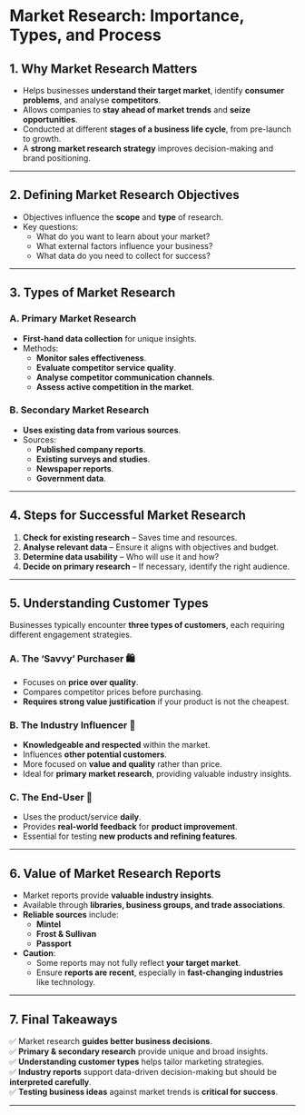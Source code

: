 # **Market Research: Importance, Types, and Process**

## **1. Why Market Research Matters**
- Helps businesses **understand their target market**, identify **consumer problems**, and analyse **competitors**.
- Allows companies to **stay ahead of market trends** and **seize opportunities**.
- Conducted at different **stages of a business life cycle**, from pre-launch to growth.
- A **strong market research strategy** improves decision-making and brand positioning.

---

## **2. Defining Market Research Objectives**
- Objectives influence the **scope** and **type** of research.
- Key questions:
  - What do you want to learn about your market?
  - What external factors influence your business?
  - What data do you need to collect for success?

---

## **3. Types of Market Research**
### **A. Primary Market Research**
- **First-hand data collection** for unique insights.
- Methods:
  - **Monitor sales effectiveness**.
  - **Evaluate competitor service quality**.
  - **Analyse competitor communication channels**.
  - **Assess active competition in the market**.

### **B. Secondary Market Research**
- **Uses existing data from various sources**.
- Sources:
  - **Published company reports**.
  - **Existing surveys and studies**.
  - **Newspaper reports**.
  - **Government data**.

---

## **4. Steps for Successful Market Research**
1. **Check for existing research** – Saves time and resources.
2. **Analyse relevant data** – Ensure it aligns with objectives and budget.
3. **Determine data usability** – Who will use it and how?
4. **Decide on primary research** – If necessary, identify the right audience.

---

## **5. Understanding Customer Types**
Businesses typically encounter **three types of customers**, each requiring different engagement strategies.

### **A. The ‘Savvy’ Purchaser 🛍️**
- Focuses on **price over quality**.
- Compares competitor prices before purchasing.
- **Requires strong value justification** if your product is not the cheapest.

### **B. The Industry Influencer 🌟**
- **Knowledgeable and respected** within the market.
- Influences **other potential customers**.
- More focused on **value and quality** rather than price.
- Ideal for **primary market research**, providing valuable industry insights.

### **C. The End-User 🎯**
- Uses the product/service **daily**.
- Provides **real-world feedback** for **product improvement**.
- Essential for testing **new products and refining features**.

---

## **6. Value of Market Research Reports**
- Market reports provide **valuable industry insights**.
- Available through **libraries, business groups, and trade associations**.
- **Reliable sources** include:
  - **Mintel**
  - **Frost & Sullivan**
  - **Passport**
- **Caution**:
  - Some reports may not fully reflect **your target market**.
  - Ensure **reports are recent**, especially in **fast-changing industries** like technology.

---

## **7. Final Takeaways**
✅ Market research **guides better business decisions**.  
✅ **Primary & secondary research** provide unique and broad insights.  
✅ **Understanding customer types** helps tailor marketing strategies.  
✅ **Industry reports** support data-driven decision-making but should be **interpreted carefully**.  
✅ **Testing business ideas** against market trends is **critical for success**.  

---